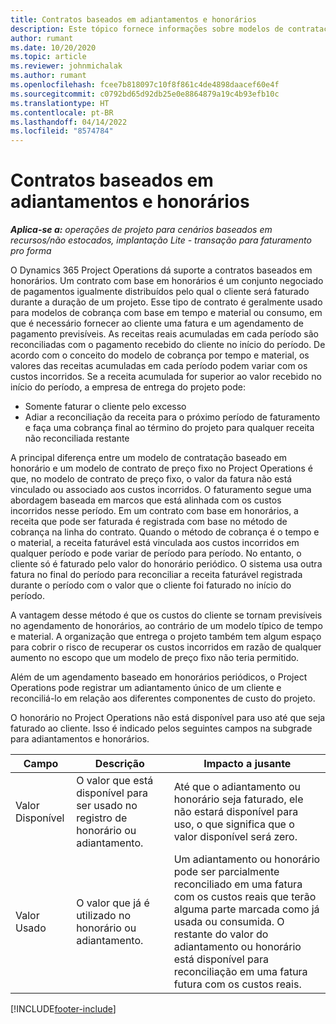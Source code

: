 ```yaml
---
title: Contratos baseados em adiantamentos e honorários
description: Este tópico fornece informações sobre modelos de contratação com base em honorários e adiantamentos no Project Operations.
author: rumant
ms.date: 10/20/2020
ms.topic: article
ms.reviewer: johnmichalak
ms.author: rumant
ms.openlocfilehash: fcee7b818097c10f8f861c4de4898daacef60e4f
ms.sourcegitcommit: c0792bd65d92db25e0e8864879a19c4b93efb10c
ms.translationtype: HT
ms.contentlocale: pt-BR
ms.lasthandoff: 04/14/2022
ms.locfileid: "8574784"
---
```

# <a name="advances-and-retainer-based-contracts"></a>Contratos baseados em adiantamentos e honorários


_**Aplica-se a:** operações de projeto para cenários baseados em recursos/não estocados, implantação Lite - transação para faturamento pro forma_

O Dynamics 365 Project Operations dá suporte a contratos baseados em honorários. Um contrato com base em honorários é um conjunto negociado de pagamentos igualmente distribuídos pelo qual o cliente será faturado durante a duração de um projeto. Esse tipo de contrato é geralmente usado para modelos de cobrança com base em tempo e material ou consumo, em que é necessário fornecer ao cliente uma fatura e um agendamento de pagamento previsíveis. As receitas reais acumuladas em cada período são reconciliadas com o pagamento recebido do cliente no início do período. De acordo com o conceito do modelo de cobrança por tempo e material, os valores das receitas acumuladas em cada período podem variar com os custos incorridos. Se a receita acumulada for superior ao valor recebido no início do período, a empresa de entrega do projeto pode:

- Somente faturar o cliente pelo excesso 
- Adiar a reconciliação da receita para o próximo período de faturamento e faça uma cobrança final ao término do projeto para qualquer receita não reconciliada restante

A principal diferença entre um modelo de contratação baseado em honorário e um modelo de contrato de preço fixo no Project Operations é que, no modelo de contrato de preço fixo, o valor da fatura não está vinculado ou associado aos custos incorridos. O faturamento segue uma abordagem baseada em marcos que está alinhada com os custos incorridos nesse período. Em um contrato com base em honorários, a receita que pode ser faturada é registrada com base no método de cobrança na linha do contrato. Quando o método de cobrança é o tempo e o material, a receita faturável está vinculada aos custos incorridos em qualquer período e pode variar de período para período. No entanto, o cliente só é faturado pelo valor do honorário periódico. O sistema usa outra fatura no final do período para reconciliar a receita faturável registrada durante o período com o valor que o cliente foi faturado no início do período.

A vantagem desse método é que os custos do cliente se tornam previsíveis no agendamento de honorários, ao contrário de um modelo típico de tempo e material. A organização que entrega o projeto também tem algum espaço para cobrir o risco de recuperar os custos incorridos em razão de qualquer aumento no escopo que um modelo de preço fixo não teria permitido.

Além de um agendamento baseado em honorários periódicos, o Project Operations pode registrar um adiantamento único de um cliente e reconciliá-lo em relação aos diferentes componentes de custo do projeto.

O honorário no Project Operations não está disponível para uso até que seja faturado ao cliente. Isso é indicado pelos seguintes campos na subgrade para adiantamentos e honorários.

| Campo | Descrição | Impacto a jusante |
| --- | --- | --- |
| Valor Disponível | O valor que está disponível para ser usado no registro de honorário ou adiantamento. | Até que o adiantamento ou honorário seja faturado, ele não estará disponível para uso, o que significa que o valor disponível será zero. |
| Valor Usado | O valor que já é utilizado no honorário ou adiantamento. | Um adiantamento ou honorário pode ser parcialmente reconciliado em uma fatura com os custos reais que terão alguma parte marcada como já usada ou consumida. O restante do valor do adiantamento ou honorário está disponível para reconciliação em uma fatura futura com os custos reais. |


[!INCLUDE[footer-include](../../includes/footer-banner.md)]